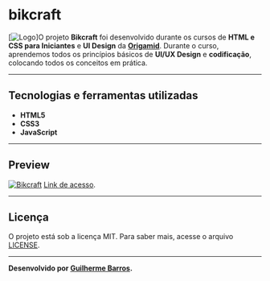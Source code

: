 # bikcraft 
[![Logo](https://i.imgur.com/CLmgOxG.png)]O projeto **Bikcraft** foi desenvolvido durante os cursos de **HTML e CSS para Iniciantes** e **UI Design** da **[Origamid](https://www.origamid.com/)**. Durante o curso, aprendemos todos os princípios básicos de **UI/UX Design** e **codificação**, colocando todos os conceitos em prática.

---

## Tecnologias e ferramentas utilizadas
- **HTML5**
- **CSS3**
- **JavaScript**

---

## Preview
[![Bikcraft](https://i.imgur.com/iCqHCkh.jpg)](https://bikcraftr.vercel.app/)
[Link de acesso](https://bikcraftr.vercel.app/).

---

## Licença

O projeto está sob a licença MIT. Para saber mais, acesse o arquivo [LICENSE](https://github.com/GuilhermeBarros21/bikcraft/blob/main/LICENSE).

---

**Desenvolvido por [Guilherme Barros](https://github.com/GuilhermeBarros21).**
